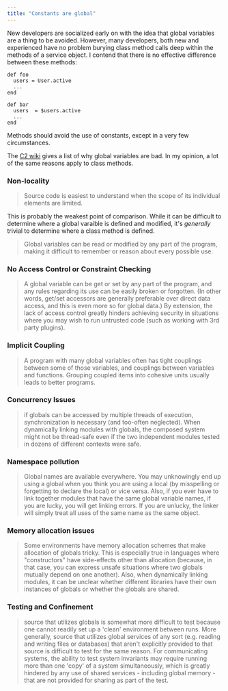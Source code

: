 ```yaml
---
title: "Constants are global"
---
```


New developers are socialized early on with the idea that global variables are a thing to be avoided.  However, many developers, both new and experienced have no problem burying class method calls deep within the methods of a service object.  I contend that there is no effective difference between these methods:

```
def foo
  users = User.active
  ...
end

def bar
  users  = $users.active
  ...
end
```

Methods should avoid the use of constants, except in a very few circumstances.

<!-- more -->

The [C2 wiki] gives a list of why global variables are bad. In my opinion, a lot
of the same reasons apply to class methods.




### Non-locality

> Source code is easiest to understand when the scope of its individual
> elements are limited.

This is probably the weakest point of comparison.  While it can be difficult
to determine where a global varaible is defined and modified, it's _generally_
trivial to determine where a class method is defined.

> Global variables can be read or modified by any part of the program, making
> it difficult to remember or reason about every possible use. 

### No Access Control or Constraint Checking

>  A global variable can be get or set by any part of the program, and any
>  rules regarding its use can be easily broken or forgotten. (In other words,
>  get/set accessors are generally preferable over direct data access, and this
>  is even more so for global data.) By extension, the lack of access control
>  greatly hinders achieving security in situations where you may wish to run
>  untrusted code (such as working with 3rd party plugins). 

### Implicit Coupling

> A program with many global variables often has tight couplings between some
> of those variables, and couplings between variables and functions. Grouping
> coupled items into cohesive units usually leads to better programs. 

### Concurrency Issues

> if globals can be accessed by multiple threads of execution, synchronization
> is necessary (and too-often neglected). When dynamically linking modules with
> globals, the composed system might not be thread-safe even if the two
> independent modules tested in dozens of different contexts were safe. 

### Namespace pollution

> Global names are available everywhere. You may unknowingly end up using a
> global when you think you are using a local (by misspelling or forgetting to
> declare the local) or vice versa. Also, if you ever have to link together
> modules that have the same global variable names, if you are lucky, you will
> get linking errors. If you are unlucky, the linker will simply treat all uses
> of the same name as the same object. 

### Memory allocation issues

> Some environments have memory allocation schemes that make allocation of
> globals tricky. This is especially true in languages where "constructors"
> have side-effects other than allocation (because, in that case, you can
> express unsafe situations where two globals mutually depend on one another).
> Also, when dynamically linking modules, it can be unclear whether different
> libraries have their own instances of globals or whether the globals are
> shared. 

### Testing and Confinement

> source that utilizes globals is somewhat more difficult to test because one
> cannot readily set up a 'clean' environment between runs. More generally,
> source that utilizes global services of any sort (e.g. reading and writing
> files or databases) that aren't explicitly provided to that source is
> difficult to test for the same reason. For communicating systems, the ability
> to test system invariants may require running more than one 'copy' of a
> system simultaneously, which is greatly hindered by any use of shared
> services - including global memory - that are not provided for sharing as
> part of the test. 


[C2 wiki]: http://wiki.c2.com/?GlobalVariablesAreBad
